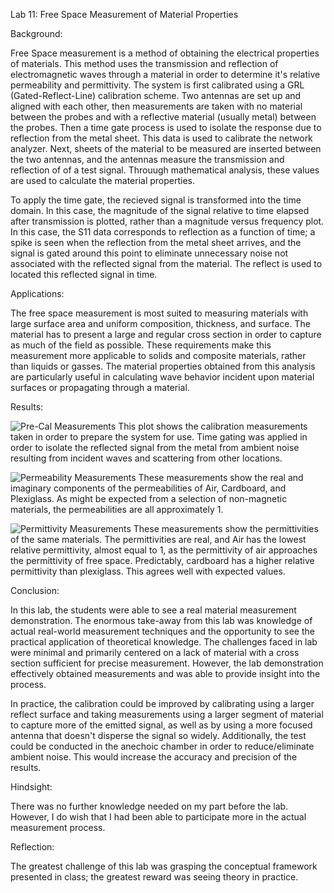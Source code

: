 Lab 11:  Free Space Measurement of Material Properties

Background:

Free Space measurement is a method of obtaining the electrical properties of materials.  This method uses the transmission and reflection of electromagnetic waves through a material in order to determine it's relative permeability and permittivity.  The system is first calibrated using a GRL (Gated-Reflect-Line) calibration scheme.  Two antennas are set up and aligned with each other, then measurements are taken with no material between the probes and with a reflective material (usually metal) between the probes.  Then a time gate process is used to isolate the response due to reflection from the metal sheet.  This data is used to calibrate the network analyzer.  Next, sheets of the material to be measured are inserted between the two antennas, and the antennas measure the transmission and reflection of of a test signal.  Throuugh mathematical analysis, these values are used to calculate the material properties.

To apply the time gate, the recieved signal is transformed into the time domain.  In this case, the magnitude of the signal relative to time elapsed after transmission is plotted, rather than a magnitude versus frequency plot.  In this case, the S11 data corresponds to reflection as a function of time; a spike is seen when the reflection from the metal sheet arrives, and the signal is gated around this point to eliminate unnecessary noise not associated with the reflected signal from the material.  The reflect is used to located this reflected signal in time.

Applications:

The free space measurement is most suited to measuring materials with large surface area and uniform composition, thickness, and surface.  The material has to present a large and regular cross section in order to capture as much of the field as possible.  These requirements make this measurement more applicable to solids and composite materials, rather than liquids or gasses.  The material properties obtained from this analysis are particularly useful in calculating wave behavior incident upon material surfaces or propagating through a material.

Results:

![Pre-Cal Measurements](https://github.com/CourseReps/ECEN452-Spring2016/blob/master/Students/derekjanak/Lab11/Pre_Calibration_Measurements.png)
This plot shows the calibration measurements taken in order to prepare the system for use.  Time gating was applied in order to isolate the reflected signal from the metal from ambient noise resulting from incident waves and scattering from other locations.

![Permeability Measurements](https://github.com/CourseReps/ECEN452-Spring2016/blob/master/Students/derekjanak/Lab11/Permeabillity_Measurements.png)
These measurements show the real and imaginary components of the permeabilities of Air, Cardboard, and Plexiglass.  As might be expected from a selection of non-magnetic materials, the permeabilities are all approximately 1.

![Permittivity Measurements](https://github.com/CourseReps/ECEN452-Spring2016/blob/master/Students/derekjanak/Lab11/Permittivity_Measurements.png)
These measurements show the permittivities of the same materials.  The permittivities are real, and Air has the lowest relative permittivity, almost equal to 1, as the permittivity of air approaches the permittivity of free space.  Predictably, cardboard has a higher relative permittivity than plexiglass.  This agrees well with expected values.

Conclusion:

In this lab, the students were able to see a real material measurement demonstration.  The enormous take-away from this lab was knowledge of actual real-world measurement techniques and the opportunity to see the practical application of theoretical knowledge.  The challenges faced in lab were minimal and primarily centered on a lack of material with a cross section sufficient for precise measurement.  However, the lab demonstration effectively obtained measurements and was able to provide insight into the process.

In practice, the calibration could be improved by calibrating using a larger reflect surface and taking measurements using a larger segment of material to capture more of the emitted signal, as well as by using a more focused antenna that doesn't disperse the signal so widely.  Additionally, the test could be conducted in the anechoic chamber in order to reduce/eliminate ambient noise.  This would increase the accuracy and precision of the results.

Hindsight:

There was no further knowledge needed on my part before the lab.  However, I do wish that I had been able to participate more in the actual measurement process.

Reflection:

The greatest challenge of this lab was grasping the conceptual framework presented in class; the greatest reward was seeing theory in practice.

